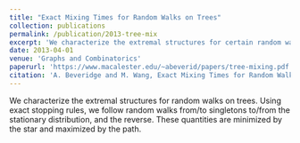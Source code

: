 ```yaml
---
title: "Exact Mixing Times for Random Walks on Trees"
collection: publications
permalink: /publication/2013-tree-mix
excerpt: 'We characterize the extremal structures for certain random walks on trees. These quantities are minimized by the star and maximized by the path.'
date: 2013-04-01
venue: 'Graphs and Combinatorics'
paperurl: 'https://www.macalester.edu/~abeverid/papers/tree-mixing.pdf'
citation: 'A. Beveridge and M. Wang, Exact Mixing Times for Random Walks on Trees, Graphs and Combinatorics, Vol. 29, No. 4, (2013), pp. 757-772.'
---
```


We characterize the extremal structures for random walks on trees. 
Using exact stopping rules, we follow random walks from/to singletons to/from the stationary distribution, and the reverse. 
These quantities are minimized by the star and maximized by the path.

